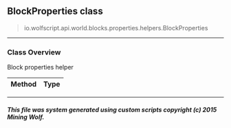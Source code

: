 ## BlockProperties __class__

>io.wolfscript.api.world.blocks.properties.helpers.BlockProperties

---

### Class Overview

Block properties helper

Method | Type   
--- | :--- 



---



##### This file was system generated using custom scripts copyright (c) 2015 Mining Wolf.
	

